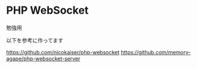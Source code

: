 PHP WebSocket
=============
勉強用

以下を参考に作ってます

https://github.com/nicokaiser/php-websocket
https://github.com/memory-agape/php-websocket-server